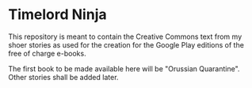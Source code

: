 Timelord Ninja
==============

This repository is meant to contain the Creative Commons text from my shoer stories as used
for the creation for the Google Play editions of the free of charge e-books.

The first book to be made available here will be "Orussian Quarantine". Other stories shall be added later.

